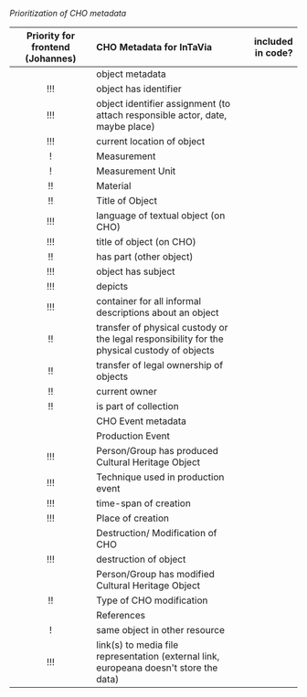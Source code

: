 *Prioritization of CHO metadata*

| Priority for frontend (Johannes)       | CHO Metadata for InTaVia           | included in code?  |
| :-------------: |:-------------| -----:|
| 	| object metadata  |    |
| !!!      | object has identifier|  |
| !!!     | object identifier assignment (to attach responsible actor, date, maybe place)     |   |
| !!! | current location of object      |    |
| !      | Measurement|  |
| !     | Measurement Unit     |   |
| !! | Material      |    |
| !! | Title of Object      |    |
| !!! | language of textual object (on CHO)   |    |
| !!! | title of object (on CHO)   |    |
| !! | has part (other object)   |    |
| !!! | object has subject   |    |
| !!! | depicts   |    |
| !!! | container for all informal descriptions about an object   |    |
| !! | transfer of physical custody or the legal responsibility for the physical custody of objects  |    |
| !! | transfer of legal ownership of objects  |    |
| !!	| current owner  |    |
| !!	| is part of collection  |    |
| 	| CHO Event metadata  |    |
| 	| Production Event  |    |
| !!!	| Person/Group has produced Cultural Heritage Object| | 
| !!!	| Technique used in production event  |    |
| !!!	| time-span of creation  |    |
| !!!	| Place of creation  |    |
| 	| Destruction/ Modification of CHO  |    |
| !!!	| destruction of object  |    |
| 	| Person/Group has modified Cultural Heritage Object  |    |
| !!	| Type of CHO modification  |    |
| 	| References  |    |
| !	| same object in other resource  |    |
| !!!	| link(s) to media file representation (external link, europeana doesn't store the data)  |    |
